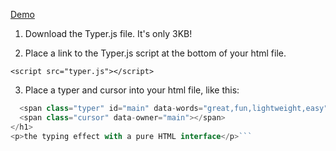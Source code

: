 [Demo](https://steven.codes/typerjs/) 


1. Download the Typer.js file. It's only 3KB!

2. Place a link to the Typer.js script at the bottom of your html file.

```<script src="typer.js"></script> ```

3. Place a typer and cursor into your html file, like this:

```<h1>Typer.js is
  <span class="typer" id="main" data-words="great,fun,lightweight,easy" data-colors="white" data-delay="100" data-deleteDelay="1000"></span>
  <span class="cursor" data-owner="main"></span>
</h1>
<p>the typing effect with a pure HTML interface</p>```
